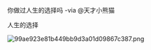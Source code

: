 你做过人生的选择吗 -via @天才小熊猫

人生的选择

![99ae923e81b449bb9d3a01d09867c387.png](https://wxlzmt.github.io/cdn1/ext/qw/groups/10019/99ae923e81b449bb9d3a01d09867c387.png)

